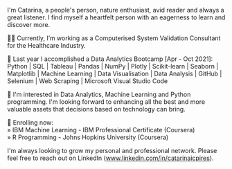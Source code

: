 I'm Catarina, a people's person, nature enthusiast, avid reader and always a great listener. I find myself a heartfelt person with an eagerness to learn and discover more.

👩‍💻 Currently, I’m working as a Computerised System Validation Consultant for the Healthcare Industry.

🚀 Last year I accomplished a Data Analytics Bootcamp [Apr - Oct 2021]: Python | SQL | Tableau | Pandas | NumPy | Plotly | Scikit-learn | Seaborn | Matplotlib | Machine Learning | Data Visualisation | Data Analysis | GitHub | Selenium | Web Scraping | Microsoft Visual Studio Code

🧭 I'm interested in Data Analytics, Machine Learning and Python programming. I'm looking forward to enhancing all the best and more valuable assets that decisions based on technology can bring.

📖 Enrolling now: <br/>
» IBM Machine Learning - IBM Professional Certificate (Coursera) <br/>
» R Programming - Johns Hopkins University (Coursera) <br/>

I'm always looking to grow my personal and professional network. Please feel free to reach out on LinkedIn (www.linkedin.com/in/catarinaicpires).
